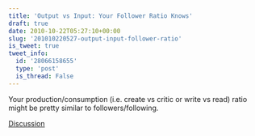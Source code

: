 ```yaml
---
title: 'Output vs Input: Your Follower Ratio Knows'
draft: true
date: 2010-10-22T05:27:10+00:00
slug: '201010220527-output-input-follower-ratio'
is_tweet: true
tweet_info:
  id: '28066158655'
  type: 'post'
  is_thread: False
---
```




Your production/consumption (i.e. create vs critic or write vs read) ratio might be pretty similar to followers/following.

[Discussion](https://x.com/sytelus/status/28066158655)
